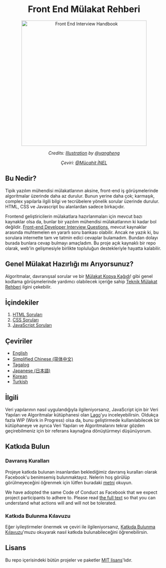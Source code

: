 <h1 align="center">Front End Mülakat Rehberi</h1>

<div align="center">
  <a href="https://dribbble.com/shots/4263961-Front-End-Interview-Scroll">
    <img src="https://cdn.rawgit.com/yangshun/front-end-interview-handbook/23d89c8/assets/scroll.svg" alt="Front End Interview Handbook" width="400"/>
    </a>
  <br>
  <p>
    <em>Credits: <a href="https://dribbble.com/shots/4263961-Front-End-Interview-Scroll">Illustration</a> by <a href="https://dribbble.com/yangheng">@yangheng</a>
    </em>
  </p>
  <p>
    <em>Çeviri: <a 
    href="https://github.com/minel">@Mücahit İNEL</a>
    </em>
  </p>
</div>

## Bu Nedir?

Tipik yazılım mühendisi mülakatlarının aksine, front-end iş görüşmelerinde algoritmalar üzerinde daha az durulur. Bunun yerine daha çok; karmaşık, complex yapılarla ilgili bilgi ve tecrübelere yönelik sorular üzerinde durulur. HTML, CSS ve Javascript bu alanlardan sadece birkaçıdır.

Frontend geliştiricilerin mülakatlara hazırlanmaları için mevcut bazı kaynaklar olsa da, bunlar bir yazılım mühendisi mülakatlarının ki kadar bol değildir. [Front-end Developer Interview Questions](https://github.com/h5bp/Front-end-Developer-Interview-Questions), mevcut kaynaklar arasında muhtemelen en yararlı soru bankası olabilir. Ancak ne yazık ki, bu sorulara internette tam ve tatmin edici cevaplar bulamadım. Bundan dolayı burada bunlara cevap bulmayı amaçladım. Bu proje açık kaynaklı bir repo olarak, web'in gelişmesiyle birlikte topluluğun destekleriyle hayatta kalabilir.

## Genel Mülakat Hazırlığı mı Arıyorsunuz?

Algoritmalar, davranışsal sorular ve bir [Mülakat Kopya Kağıdı](https://github.com/yangshun/tech-interview-handbook/blob/master/preparing/cheatsheet.md)! gibi genel kodlama görüşmelerinde yardımcı olabilecek içeriğe sahip [Teknik Mülakat Rehberi](https://github.com/yangshun/tech-interview-handbook) ilgini çekebilir.

## İçindekiler

1. [HTML Soruları](/questions/html-questions.md)
1. [CSS Soruları](/questions/css-questions.md)
1. [JavaScript Soruları](/questions/javascript-questions.md)

## Çeviriler

* [English](/README.md)
* [Simplified Chinese (简体中文)](/Translations/Chinese/README.md)
* [Tagalog](/Translations/Tagalog/README.md)
* [Japanese (日本語)](/Translations/Japanese/README.md)
* [Korean](/Translations/Korean/README.md)
* [Turkish](/Translations/Turkish/README.md)

## İlgili

Veri yapılarının nasıl uygulandığıyla ilgileniyorsanız, JavaScript için bir Veri Yapıları ve Algoritmalar kütüphanesi olan [Lago](https://github.com/yangshun/lago)'yu inceleyebilirsin. Oldukça fazla WIP (Work in Progress) olsa da, bunu geliştirmede kullanılabilecek bir kütüphaneye ve ayrıca Veri Yapıları ve Algoritmalarını tekrar gözden geçirebilmeniz için bir referans kaynağına dönüştürmeyi düşünüyorum.

## Katkıda Bulun

### Davranış Kuralları

Projeye katkıda bulunan insanlardan beklediğimiz davranış kuralları olarak Facebook'u benimsemiş bulunmaktayız. Nelerin hoş görülüp görülmeyeceğini öğrenmek için lütfen buradaki [metni](https://code.facebook.com/codeofconduct) okuyun.

We have adopted the same Code of Conduct as Facebook that we expect project participants to adhere to. Please read [the full text](https://code.facebook.com/codeofconduct) so that you can understand what actions will and will not be tolerated.

### Katkıda Bulunma Kılavuzu

Eğer iyileştirmeler önermek ve çeviri ile ilgileniyorsanız, [Katkıda Bulunma Kılavuzu](CONTRIBUTING.md)'muzu okuyarak nasıl katkıda bulunabileceğini öğrenebilirsin.

## Lisans

Bu repo içerisindeki bütün projeler ve paketler [MIT lisans](/LICENSE)'lıdır.
